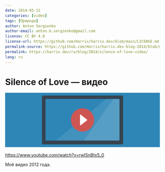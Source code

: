 ```yaml
---
date: 2014-05-12
categories: [video]
tags: [Природа]
author: Anton Sergienko
author-email: anton.b.sergienko@gmail.com
license: CC BY 4.0
license-url: https://github.com/Harrix/harrix.dev/blob/main/LICENSE.md
permalink-source: https://github.com/Harrix/harrix.dev-blog-2014/blob/main/silence-of-love-video/silence-of-love-video.md
permalink: https://harrix.dev/ru/blog/2014/silence-of-love-video/
lang: ru
---
```


# Silence of Love — видео

![Featured image](featured-image.svg)

<https://www.youtube.com/watch?v=rwISnBtx5_0>

Моё видео 2012 года.
